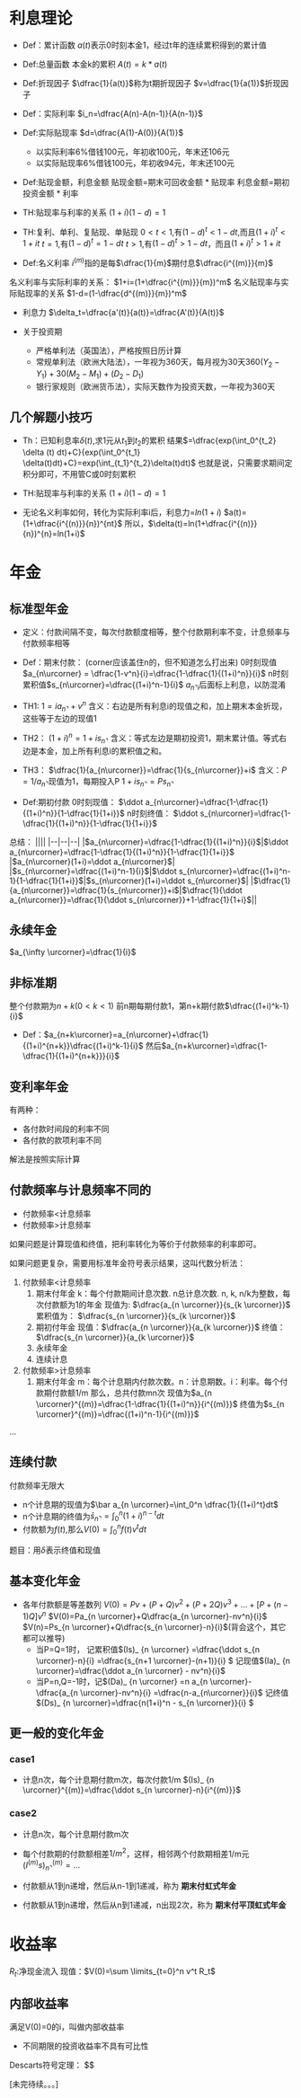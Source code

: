 # 利息理论
- Def：累计函数
$a(t)$表示0时刻本金1，经过t年的连续累积得到的累计值

- Def:总量函数
本金k的累积
$A(t)=k*a(t)$

- Def:折现因子
$\dfrac{1}{a(t)}$称为t期折现因子
$v=\dfrac{1}{a(1)}$折现因子

- Def：实际利率
$i_n=\dfrac{A(n)-A(n-1)}{A(n-1)}$

- Def:实际贴现率
$d=\dfrac{A(1)-A(0)}{A(1)}$

    - 以实际利率6%借钱100元，年初收100元，年末还106元
    - 以实际贴现率6%借钱100元，年初收94元，年末还100元


- Def:贴现金额，利息金额
贴现金额=期末可回收金额 * 贴现率
利息金额=期初投资金额 * 利率

- TH:贴现率与利率的关系
$(1+i)(1-d)=1$

- TH:复利、单利、复贴现、单贴现
$0<t<1$,有$(1-d)^t<1-dt$,而且$(1+i)^t<1+it$
$t=1$,有$(1-d)^t=1-dt$
$t>1$,有$(1-d)^t>1-dt$，而且$(1+i)^t>1+it$

- Def:名义利率
$i^{(m)}$指的是每$\dfrac{1}{m}$期付息$\dfrac{i^{(m)}}{m}$

名义利率与实际利率的关系：
$1+i=(1+\dfrac{i^{(m)}}{m})^m$
名义贴现率与实际贴现率的关系
$1-d=(1-\dfrac{d^{(m)}}{m})^m$

- 利息力
$\delta_t=\dfrac{a'(t)}{a(t)}=\dfrac{A'(t)}{A(t)}$


- 关于投资期
    - 严格单利法（英国法），严格按照日历计算
    - 常规单利法（欧洲大陆法），一年视为360天，每月视为30天$360(Y_2-Y_1)+30(M_2-M_1)+(D_2-D_1)$
    - 银行家规则（欧洲货币法），实际天数作为投资天数，一年视为360天


## 几个解题小技巧
- Th：已知利息率$\delta(t)$,求1元从$t_1$到$t_2$的累积
结果$=\dfrac{exp(\int_0^{t_2} \delta (t) dt)+C}{exp(\int_0^{t_1} \delta(t)dt)+C}=exp(\int_{t_1}^{t_2}\delta(t)dt)$
也就是说，只需要求期间定积分即可，不用管C或0时刻累积

- TH:贴现率与利率的关系
$(1+i)(1-d)=1$

- 无论名义利率如何，转化为实际利率i后，利息力=$ln(1+i)$
$a(t)=(1+\dfrac{i^{(n)}}{n})^{nt}$
所以，$\delta(t)=ln(1+\dfrac{i^{(n)}}{n})^{n}=ln(1+i)$



# 年金

## 标准型年金
- 定义：付款间隔不变，每次付款额度相等，整个付款期利率不变，计息频率与付款频率相等

- Def：期末付款：
(corner应该盖住n的，但不知道怎么打出来)
0时刻现值$a_{n\urcorner} = \dfrac{1-v^n}{i}=\dfrac{1-\dfrac{1}{(1+i)^n}}{i}$
n时刻累积值$s_{n\urcorner}=\dfrac{(1+i)^n-1}{i}$
$a_{n\urcorner i}$后面标上利息，以防混淆

- TH1:
$1=ia_{n\urcorner}+v^n$
含义：右边是所有利息i的现值之和，加上期末本金折现，这些等于左边的现值1

- TH2：
$(1+i)^n=1+is_{n\urcorner}$
含义：等式左边是期初投资1，期末累计值。等式右边是本金，加上所有利息i的累积值之和。

- TH3：
$\dfrac{1}{a_{n\urcorner}}=\dfrac{1}{s_{n\urcorner}}+i$
含义：$P=1/a_{n\urcorner}$现值为1，每期投入P
$1+is_{n\urcorner}=Ps_{n\urcorner}$

- Def:期初付款
0时刻现值：
$\ddot a_{n\urcorner}=\dfrac{1-\dfrac{1}{(1+i)^n}}{1-\dfrac{1}{1+i}}$
n时刻终值：
$\ddot s_{n\urcorner}=\dfrac{1-\dfrac{1}{(1+i)^n}}{1-\dfrac{1}{1+i}}$

总结：
||||
|--|--|--|
|$a_{n\urcorner}=\dfrac{1-\dfrac{1}{(1+i)^n}}{i}$|$\ddot a_{n\urcorner}=\dfrac{1-\dfrac{1}{(1+i)^n}}{1-\dfrac{1}{1+i}}$ |$a_{n\urcorner}(1+i)=\ddot a_{n\urcorner}$|
|$s_{n\urcorner}=\dfrac{(1+i)^n-1}{i}$|$\ddot s_{n\urcorner}=\dfrac{(1+i)^n-1}{1-\dfrac{1}{1+i}}$|$s_{n\urcorner}(1+i)=\ddot s_{n\urcorner}$|
|$\dfrac{1}{a_{n\urcorner}}=\dfrac{1}{s_{n\urcorner}}+i$|$\dfrac{1}{\ddot a_{n\urcorner}}=\dfrac{1}{\ddot s_{n\urcorner}}+1-\dfrac{1}{1+i}$||

## 永续年金
$a_{\infty \urcorner}=\dfrac{1}{i}$

## 非标准期
整个付款期为$n+k(0<k<1)$
前n期每期付款1，第n+k期付款$\dfrac{(1+i)^k-1}{i}$
- Def：$a_{n+k\urcorner}=a_{n\urcorner}+\dfrac{1}{(1+i)^{n+k}}\dfrac{(1+i)^k-1}{i}$
然后$a_{n+k\urcorner}=\dfrac{1-\dfrac{1}{(1+i)^{n+k}}}{i}$

## 变利率年金
有两种：
- 各付款时间段的利率不同
- 各付款的款项利率不同

解法是按照实际计算

## 付款频率与计息频率不同的
- 付款频率<计息频率
- 付款频率>计息频率

如果问题是计算现值和终值，把利率转化为等价于付款频率的利率即可。

如果问题更复杂，需要用标准年金符号表示结果，这叫代数分析法：
1. 付款频率<计息频率
    1. 期末付年金
    k：每个付款期间计息次数. n总计息次数. n, k, n/k为整数，每次付款额为1的年金
    现值为:
    $\dfrac{a_{n \urcorner}}{s_{k \urcorner}}$
    累积值为：
    $\dfrac{s_{n \urcorner}}{s_{k \urcorner}}$
    2. 期初付年金
    现值：$\dfrac{a_{n \urcorner}}{a_{k \urcorner}}$
    终值：$\dfrac{s_{n \urcorner}}{a_{k \urcorner}}$
    3. 永续年金
    4. 连续计息
2. 付款频率>计息频率
    1. 期末付年金
    m：每个计息期内付款次数。n：计息期数。i：利率。每个付款期付款额1/m
    那么，总共付款mn次
    现值为$a_{n \urcorner}^{(m)}=\dfrac{1-\dfrac{1}{(1+i)^n}}{i^{(m)}}$
    终值为$s_{n \urcorner}^{(m)}=\dfrac{(1+i)^n-1}{i^{(m)}}$

...

## 连续付款
付款频率无限大
- n个计息期的现值为$\bar a_{n \urcorner}=\int_0^n \dfrac{1}{(1+i)^t}dt$
- n个计息期的终值为$\bar s_{n \urcorner}=\int_0^n (1+i)^{n-t}dt$
- 付款额为$f(t)$,那么$V(0)=\int_0^n f(t) v^t dt$

题目：用$\delta$表示终值和现值

## 基本变化年金

- 各年付款额是等差数列
$V(0)=Pv+(P+Q)v^2+(P+2Q)v^3+...+[P+(n-1)Q]v^n$
$V(0)=Pa_{n \urcorner}+Q\dfrac{a_{n \urcorner}-nv^n}{i}$
$V(n)=Ps_{n \urcorner}+Q\dfrac{s_{n \urcorner}-n}{i}$(背会这个，其它都可以推导)
    - 当P=Q=1时，
    记累积值$(Is)_ {n \urcorner}
    =\dfrac{\ddot s_{n \urcorner}-n}{i}
    =\dfrac{s_{n+1 \urcorner}-(n+1)}{i} $
    记现值$(Ia)_ {n \urcorner}=\dfrac{\ddot a_{n \urcorner} - nv^n}{i}$
    - 当P=n,Q=-1时，记$(Da)_ {n \urcorner} =n a_{n \urcorner}-\dfrac{a_{n \urcorner}-nv^n}{i}
    =\dfrac{n-a_{n\urcorner}}{i}$
    记终值$(Ds)_ {n \urcorner}=\dfrac{n(1+i)^n - s_{n \urcorner}}{i} $

## 更一般的变化年金
### case1
- 计息n次，每个计息期付款m次，每次付款1/m
$(Is)_ {n \urcorner}^{(m)}=\dfrac{\ddot s_{n \urcorner}-n}{i^{(m)}}$

### case2
- 计息n次，每个计息期付款m次
- 每个付款期的付款额相差$1/m^2$，这样，相邻两个付款期相差1/m元
$(I^{(m)}s)_ {n \urcorner}^{(m)}=...$


- 付款额从1到n递增，然后从n-1到1递减，称为 **期末付虹式年金**
- 付款额从1到n递增，然后从n到1递减，n出现2次，称为 **期末付平顶虹式年金**

# 收益率
$R_t$:净现金流入
现值：$V(0)=\sum \limits_{t=0}^n v^t R_t$

## 内部收益率
满足V(0)=0的i，叫做内部收益率

- 不同期限的投资收益率不具有可比性

Descarts符号定理：
$$


































[未完待续。。。]
